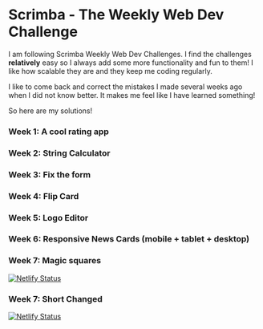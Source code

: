 # Scrimba - The Weekly Web Dev Challenge

I am following Scrimba Weekly Web Dev Challenges. I find the challenges **relatively** easy so I always add some more functionality and fun to them! I like how scalable they are and they keep me coding regularly. 

I like to come back and correct the mistakes I made several weeks ago when I did not know better. It makes me feel like I have learned something! 

So here are my solutions! 

### Week 1: A cool rating app
### Week 2: String Calculator
### Week 3: Fix the form
### Week 4: Flip Card
### Week 5: Logo Editor
### Week 6: Responsive News Cards (mobile + tablet + desktop)

### Week 7: Magic squares
[![Netlify Status](https://api.netlify.com/api/v1/badges/37e46a25-b140-483d-88a3-4cd14af8d531/deploy-status)](https://vigorous-blackwell-168b39.netlify.app/)

### Week 7: Short Changed
[![Netlify Status](https://api.netlify.com/api/v1/badges/2b5712ca-2fd9-4a2b-a345-134495e8dbdc/deploy-status)](https://flamboyant-allen-2baf60.netlify.app/)
